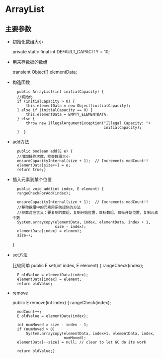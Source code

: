 # ArrayList

## 主要参数


* 初始化数组大小


    private static final int DEFAULT_CAPACITY = 10;

* 用来存数据的数组


    transient Object[] elementData;


* 构造函数


        public ArrayList(int initialCapacity) {
		//初始化
        if (initialCapacity > 0) {
            this.elementData = new Object[initialCapacity];
        } else if (initialCapacity == 0) {
            this.elementData = EMPTY_ELEMENTDATA;
        } else {
            throw new IllegalArgumentException("Illegal Capacity: "+
                                               initialCapacity);
        }  }



* add方法

        public boolean add(E e) {
		//增加操作次数，检查数组大小
        ensureCapacityInternal(size + 1);  // Increments modCount!!
        elementData[size++] = e;
        return true;}
    
* 插入元素到某个位置



        public void add(int index, E element) {
        rangeCheckForAdd(index);

        ensureCapacityInternal(size + 1);  // Increments modCount!!
		//移动数组中的元素用系统提供的方法
		//参数对应含义：要复制的数组，复制开始位置，目标数组，目标开始位置，复制元素个数
        System.arraycopy(elementData, index, elementData, index + 1,
                         size - index);
        elementData[index] = element;
        size++;
    }

* set方法

	比较简单
        public E set(int index, E element) {
        rangeCheck(index);

        E oldValue = elementData(index);
        elementData[index] = element;
        return oldValue;
    


* remove


    public E remove(int index) {
        rangeCheck(index);

        modCount++;
        E oldValue = elementData(index);

        int numMoved = size - index - 1;
        if (numMoved > 0)
            System.arraycopy(elementData, index+1, elementData, index,
                             numMoved);
        elementData[--size] = null; // clear to let GC do its work

        return oldValue;}
    